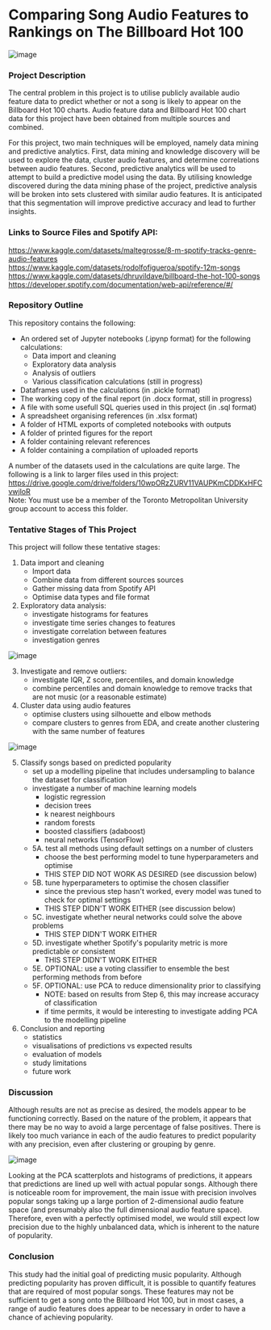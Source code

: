 # Comparing Song Audio Features to Rankings on The Billboard Hot 100

![image](https://user-images.githubusercontent.com/94803263/219633604-40494c9c-d64e-4802-9ee1-56b029f47b7e.png)

### Project Description

The central problem in this project is to utilise publicly available audio feature data to predict whether or not a song is likely to appear on the Billboard Hot 100 charts. Audio feature data and Billboard Hot 100 chart data for this project have been obtained from multiple sources and combined.

For this project, two main techniques will be employed, namely data mining and predictive analytics. First, data mining and knowledge discovery will be used to explore the data, cluster audio features, and determine correlations between audio features. Second, predictive analytics will be used to attempt to build a predictive model using the data. By utilising knowledge discovered during the data mining phase of the project, predictive analysis will be broken into sets clustered with similar audio features. It is anticipated that this segmentation will improve predictive accuracy and lead to further insights.

### Links to Source Files and Spotify API:
https://www.kaggle.com/datasets/maltegrosse/8-m-spotify-tracks-genre-audio-features  
https://www.kaggle.com/datasets/rodolfofigueroa/spotify-12m-songs  
https://www.kaggle.com/datasets/dhruvildave/billboard-the-hot-100-songs  
https://developer.spotify.com/documentation/web-api/reference/#/  

### Repository Outline

This repository contains the following:
* An ordered set of Jupyter notebooks (.ipynp format) for the following calculations:
  * Data import and cleaning
  * Exploratory data analysis
  * Analysis of outliers
  * Various classification calculations (still in progress)
* Dataframes used in the calculations (in .pickle format)
* The working copy of the final report (in .docx format, still in progress)
* A file with some usefull SQL queries used in this project (in .sql format)
* A spreadsheet organising references (in .xlsx format)
* A folder of HTML exports of completed notebooks with outputs
* A folder of printed figures for the report
* A folder containing relevant references
* A folder containing a compilation of uploaded reports

A number of the datasets used in the calculations are quite large. The following is a link to larger files used in this project:  
https://drive.google.com/drive/folders/10wpORzZURV11VAUPKmCDDKxHFCvwjloR  
Note: You must use be a member of the Toronto Metropolitan University group account to access this folder.

### Tentative Stages of This Project

This project will follow these tentative stages:
1. Data import and cleaning
    * Import data
    * Combine data from different sources sources
    * Gather missing data from Spotify API
    * Optimise data types and file format
2. Exploratory data analysis:
    * investigate histograms for features
    * investigate time series changes to features
    * investigate correlation between features
    * investigation genres
    
![image](https://user-images.githubusercontent.com/94803263/219617640-10ee6aa6-ae86-4ea4-ad25-3d7cb7540f02.png)
    
3. Investigate and remove outliers:
    * investigate IQR, Z score, percentiles, and domain knowledge
    * combine percentiles and domain knowledge to remove tracks that are not music (or a reasonable estimate)
4. Cluster data using audio features
    * optimise clusters using silhouette and elbow methods
    * compare clusters to genres from EDA, and create another clustering with the same number of features
    
![image](https://user-images.githubusercontent.com/94803263/219617773-2f935987-758d-4f93-a435-e2829a067172.png)
    
5. Classify songs based on predicted popularity
    * set up a modelling pipeline that includes undersampling to balance the dataset for classification
    * investigate a number of machine learning models
      * logistic regression
      * decision trees
      * k nearest neighbours
      * random forests
      * boosted classifiers (adaboost)
      * neural networks (TensorFlow)
    * 5A. test all methods using default settings on a number of clusters
      * choose the best performing model to tune hyperparameters and optimise
      * THIS STEP DID NOT WORK AS DESIRED (see discussion below)
    * 5B. tune hyperparameters to optimise the chosen classifier
      * since the previous step hasn't worked, every model was tuned to check for optimal settings
      * THIS STEP DIDN'T WORK EITHER (see discussion below)
    * 5C. investigate whether neural networks could solve the above problems
      * THIS STEP DIDN'T WORK EITHER
    * 5D. investigate whether Spotify's popularity metric is more predictable or consistent
      * THIS STEP DIDN'T WORK EITHER
    * 5E. OPTIONAL: use a voting classifier to ensemble the best performing methods from before
    * 5F. OPTIONAL: use PCA to reduce dimensionality prior to classifying
      * NOTE: based on results from Step 6, this may increase accuracy of classification
      * if time permits, it would be interesting to investigate adding PCA to the modelling pipeline
6. Conclusion and reporting
    * statistics
    * visualisations of predictions vs expected results
    * evaluation of models
    * study limitations
    * future work
  
### Discussion
Although results are not as precise as desired, the models appear to be functioning correctly. Based on the nature of the problem, it appears that there may be no way to avoid a large percentage of false positives. There is likely too much variance in each of the audio features to predict popularity with any precision, even after clustering or grouping by genre. 

![image](https://user-images.githubusercontent.com/94803263/219617506-77b37049-3cde-4d67-a203-4cc7c9ec39e9.png)

Looking at the PCA scatterplots and histograms of predictions, it appears that predictions are lined up well with actual popular songs. Although there is noticeable room for improvement, the main issue with precision involves popular songs taking up a large portion of 2-dimensional audio feature space (and presumably also the full dimensional audio feature space). Therefore, even with a perfectly optimised model, we would still expect low precision due to the highly unbalanced data, which is inherent to the nature of popularity.

### Conclusion
This study had the initial goal of predicting music popularity. Although predicting popularity has proven difficult, it is possible to quantify features that are required of most popular songs. These features may not be sufficient to get a song onto the Billboard Hot 100, but in most cases, a range of audio features does appear to be necessary in order to have a chance of achieving popularity.
